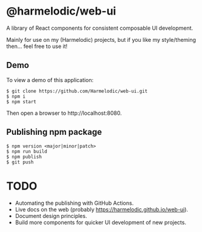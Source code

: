 # @harmelodic/web-ui

A library of React components for consistent composable UI development.

Mainly for use on my (Harmelodic) projects, but if you like my style/theming then... feel free to use it!

## Demo

To view a demo of this application:

```
$ git clone https://github.com/Harmelodic/web-ui.git
$ npm i
$ npm start
```

Then open a browser to http://localhost:8080.

## Publishing npm package

```
$ npm version <major|minor|patch>
$ npm run build
$ npm publish
$ git push
```

# TODO

- Automating the publishing with GitHub Actions.
- Live docs on the web (probably https://harmelodic.github.io/web-ui).
- Document design principles.
- Build more components for quicker UI development of new projects.
